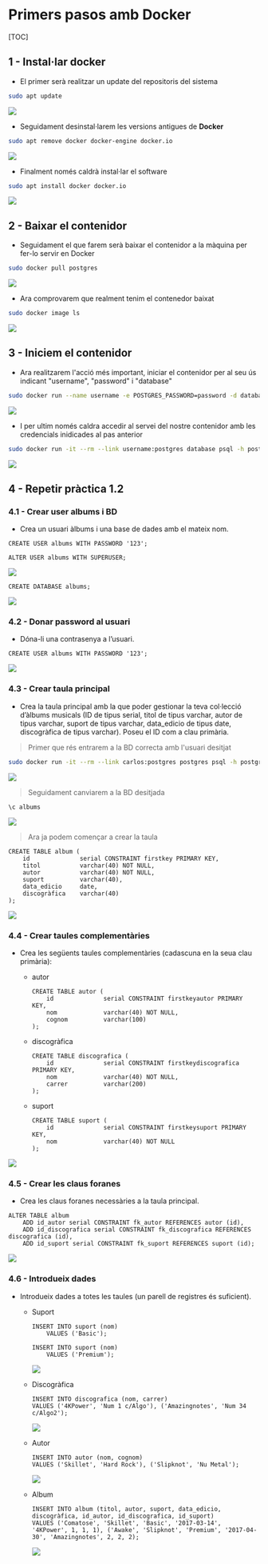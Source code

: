 # Primers pasos amb Docker



[TOC]



## 1 - Instal·lar docker



- El primer serà realitzar un update del repositoris del sistema

```bash
sudo apt update
```

![](img/1.png)



- Seguidament desinstal·larem les versions antigues de **Docker**

```bash
sudo apt remove docker docker-engine docker.io
```

![](img/2.png)



- Finalment només caldrà instal·lar el software

```bash
sudo apt install docker docker.io
```

![](img/3.png)



## 2 - Baixar el contenidor



- Seguidament el que farem serà baixar el contenidor a la màquina per fer-lo servir en Docker

```bash
sudo docker pull postgres
```

![](img/4.png)



- Ara comprovarem que realment tenim el contenedor baixat

```bash
sudo docker image ls
```

![](img/5.png)



## 3 - Iniciem el contenidor



- Ara realitzarem l'acció més important, iniciar el contenidor per al seu ús indicant "username", "password" i "database"

```bash
sudo docker run --name username -e POSTGRES_PASSWORD=password -d database
```

![](img/6.png)



- I per ultim només caldra accedir al servei del nostre contenidor amb les credencials inidicades al pas anterior 

```bash
sudo docker run -it --rm --link username:postgres database psql -h postgres -U postgres
```

![](img/7.png)



## 4 - Repetir pràctica 1.2



### 4.1 - Crear user albums i BD

- Crea un usuari àlbums i una base de dades amb el mateix nom.

```plsql
CREATE USER albums WITH PASSWORD '123';
```

```plsql
ALTER USER albums WITH SUPERUSER;
```

![](img/8.png)



```plsql
CREATE DATABASE albums;
```

![](img/9.png)



### 4.2 - Donar password al usuari

- Dóna-li una contrasenya a l’usuari.

```plsql
CREATE USER albums WITH PASSWORD '123';
```

![](img/9.png)



### 4.3 - Crear taula principal

- Crea la taula principal amb la que poder gestionar la teva col·lecció d’àlbums musicals (ID de tipus serial, titol de tipus varchar, autor de tipus varchar, suport de tipus varchar, data_edicio de tipus date, discogràfica de tipus varchar). Poseu el ID com a clau primària.

> Primer que rés entrarem a la BD correcta amb l'usuari desitjat

```bash
sudo docker run -it --rm --link carlos:postgres postgres psql -h postgres -U albums
```

![](img/10.png)



> Seguidament canviarem a la BD desitjada

```plsql
\c albums
```

![](img/11.png)



> Ara ja podem començar a crear la taula

```plsql
CREATE TABLE album (
    id        		serial CONSTRAINT firstkey PRIMARY KEY,
    titol       	varchar(40) NOT NULL,
    autor			varchar(40) NOT NULL,
    suport			varchar(40),
    data_edicio		date,
    discogràfica	varchar(40)
);
```

![](img/12.png)



### 4.4 - Crear taules complementàries

- Crea les següents taules complementàries (cadascuna en la seua clau primària):

  - autor

    ```plsql
    CREATE TABLE autor (
        id        		serial CONSTRAINT firstkeyautor PRIMARY KEY,
        nom       		varchar(40) NOT NULL,
        cognom			varchar(100)
    );
    ```

    

  - discogràfica

    ```plsql
    CREATE TABLE discografica (
        id        		serial CONSTRAINT firstkeydiscografica PRIMARY KEY,
        nom       		varchar(40) NOT NULL,
        carrer			varchar(200)
    );
    ```

    

  - suport

    ```plsql
    CREATE TABLE suport (
        id        		serial CONSTRAINT firstkeysuport PRIMARY KEY,
        nom       		varchar(40) NOT NULL
    );
    ```

![](img/13.png)



### 4.5 - Crear les claus foranes

- Crea les claus foranes necessàries a la taula principal.

```plsql
ALTER TABLE album
	ADD id_autor serial CONSTRAINT fk_autor REFERENCES autor (id),
	ADD id_discografica serial CONSTRAINT fk_discografica REFERENCES discografica (id),
	ADD id_suport serial CONSTRAINT fk_suport REFERENCES suport (id);
```

![](img/14.png)



### 4.6 - Introdueix dades

- Introdueix dades a totes les taules (un parell de registres és suficient).

  - Suport

    ```plsql
    INSERT INTO suport (nom)
    	VALUES ('Basic');
    
    INSERT INTO suport (nom)
    	VALUES ('Premium');
    ```

    ![](img/15.png)

    

  - Discogràfica

    ```plsql
    INSERT INTO discografica (nom, carrer)
    VALUES ('4KPower', 'Num 1 c/Algo'), ('Amazingnotes', 'Num 34 c/Algo2');
    ```

    ![](img/16.png)

    

  - Autor

    ```plsql
    INSERT INTO autor (nom, cognom)
    VALUES ('Skillet', 'Hard Rock'), ('Slipknot', 'Nu Metal');
    ```

    ![](img/17.png)

    

  - Album

    ```plsql
    INSERT INTO album (titol, autor, suport, data_edicio, discogràfica, id_autor, id_discografica, id_suport)
    VALUES ('Comatose', 'Skillet', 'Basic', '2017-03-14', '4KPower', 1, 1, 1), ('Awake', 'Slipknot', 'Premium', '2017-04-30', 'Amazingnotes', 2, 2, 2);
    ```

    ![](img/18.png)

    



